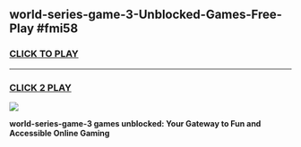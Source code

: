 
## world-series-game-3-Unblocked-Games-Free-Play #fmi58
<h3>
<a href="https://us.freeplayer.one?title=world-series-game-3&ref=9M">CLICK TO PLAY</a></h3>
<hr>

<h3>
<a href="https://us.freeplayer.one?title=world-series-game-3&ref=9M">CLICK 2 PLAY</a>
  
</h3>

<a href="https://us.freeplayer.one?title=world-series-game-3&ref=9M"><img src="https://clearcache.store/games.png"></a>


**world-series-game-3 games unblocked: Your Gateway to Fun and Accessible Online Gaming**
